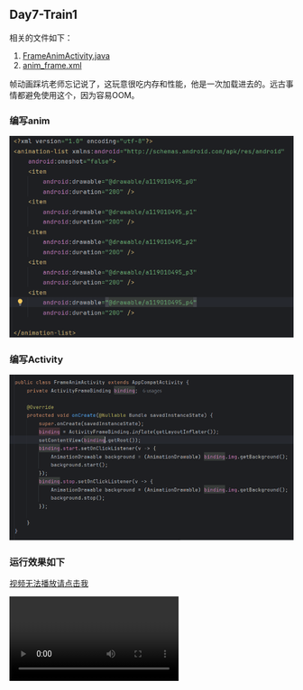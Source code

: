 ## Day7-Train1

相关的文件如下：
1. [FrameAnimActivity.java](app/src/main/java/fan/akua/day7/activities/FrameAnimActivity.java)
2. [anim_frame.xml](app/src/main/res/drawable/anim_frame.xml)

帧动画踩坑老师忘记说了，这玩意很吃内存和性能，他是一次加载进去的。远古事情都避免使用这个，因为容易OOM。

### 编写anim

![anim](vx_images/357375294665152.png)

### 编写Activity

![Activity](vx_images/508424346385627.png)

### 运行效果如下

[视频无法播放请点击我](vx_images/Screen_recording_20240825_084119.mp4)

<div>
    <video src="vx_images/Screen_recording_20240825_084119.mp4"></video>
</div>
